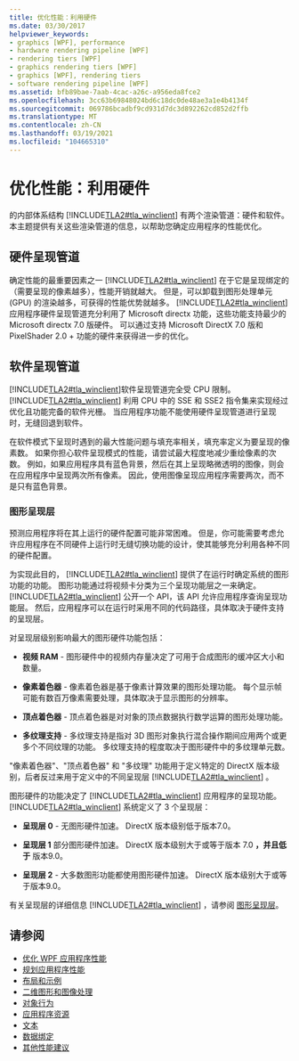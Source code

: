 ```yaml
---
title: 优化性能：利用硬件
ms.date: 03/30/2017
helpviewer_keywords:
- graphics [WPF], performance
- hardware rendering pipeline [WPF]
- rendering tiers [WPF]
- graphics rendering tiers [WPF]
- graphics [WPF], rendering tiers
- software rendering pipeline [WPF]
ms.assetid: bfb89bae-7aab-4cac-a26c-a956eda8fce2
ms.openlocfilehash: 3cc63b69848024bd6c18dc0de48ae3a1e4b4134f
ms.sourcegitcommit: 069786bcadbf9cd931d7dc3d892262cd852d2ffb
ms.translationtype: MT
ms.contentlocale: zh-CN
ms.lasthandoff: 03/19/2021
ms.locfileid: "104665310"
---
```

# <a name="optimizing-performance-taking-advantage-of-hardware"></a>优化性能：利用硬件
的内部体系结构 [!INCLUDE[TLA2#tla_winclient](../../../includes/tla2sharptla-winclient-md.md)] 有两个渲染管道：硬件和软件。 本主题提供有关这些渲染管道的信息，以帮助您确定应用程序的性能优化。  
  
## <a name="hardware-rendering-pipeline"></a>硬件呈现管道  
 确定性能的最重要因素之一 [!INCLUDE[TLA2#tla_winclient](../../../includes/tla2sharptla-winclient-md.md)] 在于它是呈现绑定的（需要呈现的像素越多），性能开销就越大。 但是，可以卸载到图形处理单元 (GPU) 的渲染越多，可获得的性能优势就越多。 [!INCLUDE[TLA2#tla_winclient](../../../includes/tla2sharptla-winclient-md.md)]应用程序硬件呈现管道充分利用了 Microsoft directx 功能，这些功能支持最少的 Microsoft directx 7.0 版硬件。 可以通过支持 Microsoft DirectX 7.0 版和 PixelShader 2.0 + 功能的硬件来获得进一步的优化。  
  
## <a name="software-rendering-pipeline"></a>软件呈现管道  
 [!INCLUDE[TLA2#tla_winclient](../../../includes/tla2sharptla-winclient-md.md)]软件呈现管道完全受 CPU 限制。 [!INCLUDE[TLA2#tla_winclient](../../../includes/tla2sharptla-winclient-md.md)] 利用 CPU 中的 SSE 和 SSE2 指令集来实现经过优化且功能完备的软件光栅。 当应用程序功能不能使用硬件呈现管道进行呈现时，无缝回退到软件。  
  
 在软件模式下呈现时遇到的最大性能问题与填充率相关，填充率定义为要呈现的像素数。 如果你担心软件呈现模式的性能，请尝试最大程度地减少重绘像素的次数。 例如，如果应用程序具有蓝色背景，然后在其上呈现略微透明的图像，则会在应用程序中呈现两次所有像素。 因此，使用图像呈现应用程序需要两次，而不是只有蓝色背景。  
  
### <a name="graphics-rendering-tiers"></a>图形呈现层  
 预测应用程序将在其上运行的硬件配置可能非常困难。 但是，你可能需要考虑允许应用程序在不同硬件上运行时无缝切换功能的设计，使其能够充分利用各种不同的硬件配置。  
  
 为实现此目的， [!INCLUDE[TLA2#tla_winclient](../../../includes/tla2sharptla-winclient-md.md)] 提供了在运行时确定系统的图形功能的功能。 图形功能通过将视频卡分类为三个呈现功能层之一来确定。 [!INCLUDE[TLA2#tla_winclient](../../../includes/tla2sharptla-winclient-md.md)] 公开一个 API，该 API 允许应用程序查询呈现功能层。 然后，应用程序可以在运行时采用不同的代码路径，具体取决于硬件支持的呈现层。  
  
 对呈现层级别影响最大的图形硬件功能包括：  
  
- **视频 RAM** - 图形硬件中的视频内存量决定了可用于合成图形的缓冲区大小和数量。  
  
- **像素着色器** - 像素着色器是基于像素计算效果的图形处理功能。 每个显示帧可能有数百万像素需要处理，具体取决于显示图形的分辨率。  
  
- **顶点着色器** - 顶点着色器是对对象的顶点数据执行数学运算的图形处理功能。  
  
- **多纹理支持** - 多纹理支持是指对 3D 图形对象执行混合操作期间应用两个或更多个不同纹理的功能。 多纹理支持的程度取决于图形硬件中的多纹理单元数。  
  
 "像素着色器"、"顶点着色器" 和 "多纹理" 功能用于定义特定的 DirectX 版本级别，后者反过来用于定义中的不同呈现层 [!INCLUDE[TLA2#tla_winclient](../../../includes/tla2sharptla-winclient-md.md)] 。  
  
 图形硬件的功能决定了 [!INCLUDE[TLA2#tla_winclient](../../../includes/tla2sharptla-winclient-md.md)] 应用程序的呈现功能。 [!INCLUDE[TLA2#tla_winclient](../../../includes/tla2sharptla-winclient-md.md)] 系统定义了 3 个呈现层：  
  
- **呈现层 0** - 无图形硬件加速。 DirectX 版本级别低于版本7.0。  
  
- **呈现层 1** 部分图形硬件加速。 DirectX 版本级别大于或等于版本 7.0 **，并且低于** 版本9.0。  
  
- **呈现层 2** - 大多数图形功能都使用图形硬件加速。 DirectX 版本级别大于或等于版本9.0。  
  
 有关呈现层的详细信息 [!INCLUDE[TLA2#tla_winclient](../../../includes/tla2sharptla-winclient-md.md)] ，请参阅 [图形呈现层](graphics-rendering-tiers.md)。  
  
## <a name="see-also"></a>请参阅

- [优化 WPF 应用程序性能](optimizing-wpf-application-performance.md)
- [规划应用程序性能](planning-for-application-performance.md)
- [布局和示例](optimizing-performance-layout-and-design.md)
- [二维图形和图像处理](optimizing-performance-2d-graphics-and-imaging.md)
- [对象行为](optimizing-performance-object-behavior.md)
- [应用程序资源](optimizing-performance-application-resources.md)
- [文本](optimizing-performance-text.md)
- [数据绑定](optimizing-performance-data-binding.md)
- [其他性能建议](optimizing-performance-other-recommendations.md)
